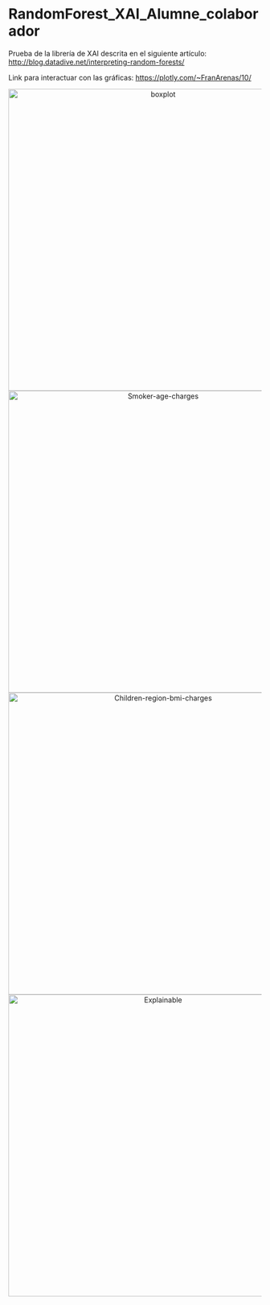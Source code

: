 # RandomForest_XAI_Alumne_colaborador
Prueba de la librería de XAI descrita en el siguiente artículo: http://blog.datadive.net/interpreting-random-forests/

Link para interactuar con las gráficas: https://plotly.com/~FranArenas/10/


<div>
    <a href="https://plotly.com/~FranArenas/1/?share_key=k67yweyoZm1a0ZkefAGRqP" target="_blank" title="boxplot" style="display: block; text-align: center;"><img src="https://plotly.com/~FranArenas/1.png?share_key=k67yweyoZm1a0ZkefAGRqP" alt="boxplot" style="max-width: 100%;width: 600px;"  width="600" onerror="this.onerror=null;this.src='https://plotly.com/404.png';" /></a>
</div>


<div>
    <a href="https://plotly.com/~FranArenas/10/?share_key=GsuGa72JJkTxQXf8ss0UI3" target="_blank" title="Smoker-age-charges" style="display: block; text-align: center;"><img src="https://plotly.com/~FranArenas/10.png?share_key=GsuGa72JJkTxQXf8ss0UI3" alt="Smoker-age-charges" style="max-width: 100%;width: 600px;"  width="600" onerror="this.onerror=null;this.src='https://plotly.com/404.png';" /></a>
</div>

<div>
    <a href="https://plotly.com/~FranArenas/6/?share_key=C6aiV3wh3EkXGmqhcoByKm" target="_blank" title="Children-region-bmi-charges" style="display: block; text-align: center;"><img src="https://plotly.com/~FranArenas/6.png?share_key=C6aiV3wh3EkXGmqhcoByKm" alt="Children-region-bmi-charges" style="max-width: 100%;width: 600px;"  width="600" onerror="this.onerror=null;this.src='https://plotly.com/404.png';" /></a>
</div>

<div>
    <a href="https://plotly.com/~FranArenas/8/?share_key=ImTHOBaSbzq5SuGDeTICEl" target="_blank" title="Explainable" style="display: block; text-align: center;"><img src="https://plotly.com/~FranArenas/8.png?share_key=ImTHOBaSbzq5SuGDeTICEl" alt="Explainable" style="max-width: 100%;width: 600px;"  width="600" onerror="this.onerror=null;this.src='https://plotly.com/404.png';" /></a>
</div>






